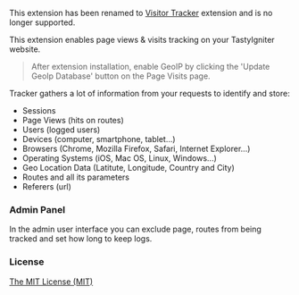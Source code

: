This extension has been renamed to [Visitor Tracker](https://github.com/igniter-labs/ti-ext-visitortracker) extension and is no longer supported.

This extension enables page views & visits tracking on your TastyIgniter website.

> After extension installation, enable GeoIP by clicking the 'Update GeoIp Database' button on the Page Visits page.

Tracker gathers a lot of information from your requests to identify and store:

- Sessions
- Page Views (hits on routes)
- Users (logged users)
- Devices (computer, smartphone, tablet...)
- Browsers (Chrome, Mozilla Firefox, Safari, Internet Explorer...)
- Operating Systems (iOS, Mac OS, Linux, Windows...)
- Geo Location Data (Latitute, Longitude, Country and City)
- Routes and all its parameters
- Referers (url)

### Admin Panel

In the admin user interface you can exclude page, routes from being tracked and set how long to keep logs. 

### License
[The MIT License (MIT)](https://tastyigniter.com/licence/)